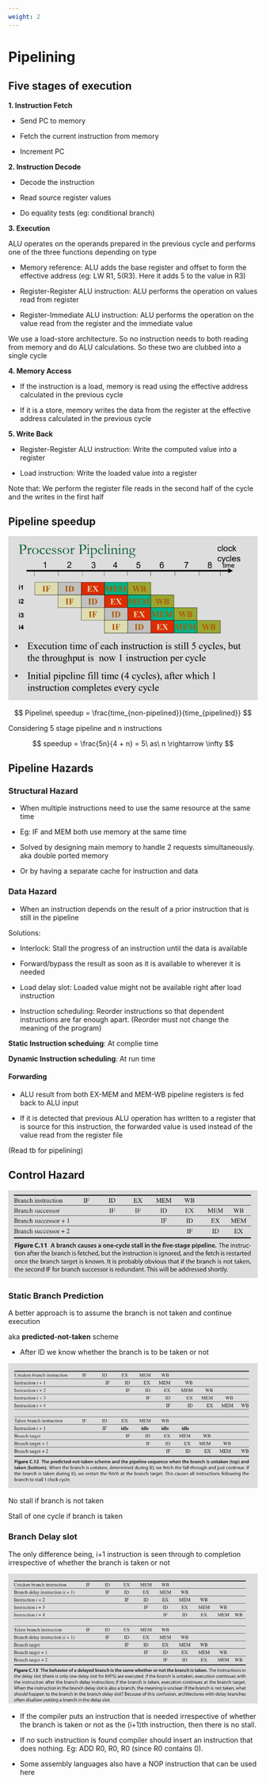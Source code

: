 ```yaml
---
weight: 2
---
```


# Pipelining

## Five stages of execution

**1. Instruction Fetch**

- Send PC to memory

- Fetch the current instruction from memory

- Increment PC

**2. Instruction Decode**

- Decode the instruction

- Read source register values

- Do equality tests (eg: conditional branch)



**3. Execution**

ALU operates on the operands prepared in the previous cycle and performs one of the three functions depending on type

- Memory reference: ALU adds the base register and offset to form the effective address (eg: LW R1, 5(R3). Here it adds 5 to the value in R3)

- Register-Register ALU instruction: ALU performs the operation on values read from register

- Register-Immediate ALU instruction: ALU performs the operation on the value read from the register and the immediate value

We use a load-store architecture. So no instruction needs to both reading from memory and do ALU calculations. So these two are clubbed into a single cycle



**4. Memory Access**

- If the instruction is a load, memory is read using the effective address calculated in the previous cycle

- If it is a store, memory writes the data from the register at the effective address calculated in the previous cycle

**5. Write Back**

- Register-Register ALU instruction: Write the computed value into a register

- Load instruction: Write the loaded value into a register

Note that: We perform the register file reads in the second half of the cycle and the writes in the first half

## Pipeline speedup

![](images/2024-12-24-22-33-36-image.png)

$$
Pipeline\ speedup = \frac{time_{non-pipelined}}{time_{pipelined}}
$$

Considering 5 stage pipeline and n instructions

$$
speedup = \frac{5n}{4 + n} = 5\ as\ n \rightarrow \infty
$$

## Pipeline Hazards

### Structural Hazard

- When multiple instructions need to use the same resource at the same time

- Eg: IF and MEM both use memory at the same time

- Solved by designing main memory to handle 2 requests simultaneously. aka double ported memory

- Or by having a separate cache for instruction and data

### Data Hazard

- When an instruction depends on the result of a prior instruction that is still in the pipeline

Solutions:

- Interlock: Stall the progress of an instruction until the data is available

- Forward/bypass the result as soon as it is available to wherever it is needed

- Load delay slot: Loaded value might not be available right after load instruction

- Instruction scheduling: Reorder instructions so that dependent instructions are far enough apart. (Reorder must not change the meaning of the program)

**Static Instruction scheduing**: At complie time

**Dynamic Instruction scheduling**: At run time



#### Forwarding

- ALU result from both EX-MEM and MEM-WB pipeline registers is fed back to ALU input

- If it is detected that previous ALU operation has written to a register that is source for this instruction, the forwarded value is used instead of the value read from the register file

(Read tb for pipelining)



## Control Hazard

![](images/2024-12-25-12-45-58-image.png)

### Static Branch Prediction

A better approach is to assume the branch is not taken and continue execution

aka **predicted-not-taken** scheme

- After ID we know whether the branch is to be taken or not

![](images/2024-12-25-12-48-09-image.png)

No stall if branch is not taken

Stall of one cycle if branch is taken



### Branch Delay slot

The only difference being, i+1 instruction is seen through to completion irrespective of whether the branch is taken or not

![](images/2024-12-25-12-57-41-image.png)

- If the compiler puts an instruction that is needed irrespective of whether the branch is taken or not as the (i+1)th instruction, then there is no stall.

- If no such instruction is found compiler should insert an instruction that does nothing. Eg: ADD R0, R0, R0 (since R0 contains 0). 

- Some assembly languages also have a NOP instruction that can be used here
